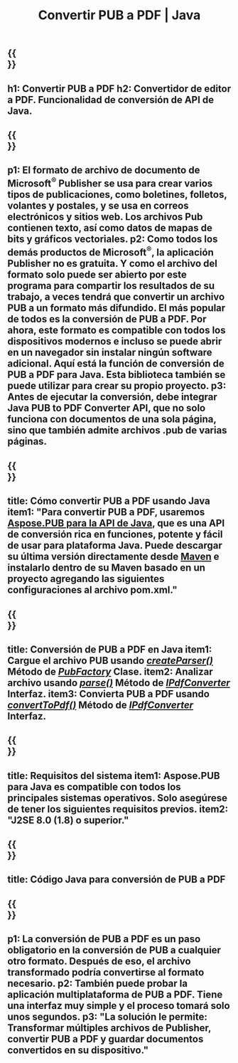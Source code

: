 ﻿---
translation: true
template: /_templates/conversion-child-java.md
title: Convertir PUB a PDF | Java
description: Convierta PUB a PDF utilizando la API de Java en cualquier plataforma. Funcionalidad de conversión de editores que es fácil de integrar en su propia solución.
url: /java/conversion/pub-to-pdf/
metakeywords: pub a pdf java, convertir pub a pdf java, java pub a pdf, editor a pdf java
family: pub
platformtag: java
feature: conversion
---

{{<section banner>}}
---
h1: Convertir PUB a PDF
h2: Convertidor de editor a PDF. Funcionalidad de conversión de API de Java.
---

{{<section overview>}}
---
p1: El formato de archivo de documento de Microsoft<sup>®</sup> Publisher se usa para crear varios tipos de publicaciones, como boletines, folletos, volantes y postales, y se usa en correos electrónicos y sitios web. Los archivos Pub contienen texto, así como datos de mapas de bits y gráficos vectoriales.
p2: Como todos los demás productos de Microsoft<sup>®</sup>, la aplicación Publisher no es gratuita. Y como el archivo del formato solo puede ser abierto por este programa para compartir los resultados de su trabajo, a veces tendrá que convertir un archivo PUB a un formato más difundido. El más popular de todos es la conversión de PUB a PDF. Por ahora, este formato es compatible con todos los dispositivos modernos e incluso se puede abrir en un navegador sin instalar ningún software adicional. Aquí está la función de conversión de PUB a PDF para Java. Esta biblioteca también se puede utilizar para crear su propio proyecto.
p3: Antes de ejecutar la conversión, debe integrar Java PUB to PDF Converter API, que no solo funciona con documentos de una sola página, sino que también admite archivos .pub de varias páginas.
---

{{<section widget>}}
---
title: Cómo convertir PUB a PDF usando Java
item1: "Para convertir PUB a PDF, usaremos [Aspose.PUB para la API de Java](https://products.aspose.com/pub/java/), que es una API de conversión rica en funciones, potente y fácil de usar para plataforma Java. Puede descargar su última versión directamente desde [Maven](https://repository.aspose.com/pub/) e instalarlo dentro de su Maven basado en un proyecto agregando las siguientes configuraciones al archivo pom.xml."
---

{{<section feature1>}}
---
title: Conversión de PUB a PDF en Java
item1: Cargue el archivo PUB usando [*createParser()*](https://reference.aspose.com/pub/java/com.aspose.pub/PubFactory#createParser-java.lang.String-) Método de [*PubFactory*](https://reference.aspose.com/pub/java/com.aspose.pub/PubFactory) Clase.
item2: Analizar archivo usando [*parse()*](https://reference.aspose.com/pub/java/com.aspose.pub/IPubParser#parse--) Método de [*IPdfConverter*](https://reference.aspose.com/pub/java/com.aspose.pub/IPubParser) Interfaz.
item3: Convierta PUB a PDF usando [*convertToPdf()*](https://reference.aspose.com/pub/java/com.aspose.pub/IPdfConverter#convertToPdf-com.aspose.pub.Document-java.lang.String-) Método de [*IPdfConverter*](https://reference.aspose.com/pub/java/com.aspose.pub/IPdfConverter) Interfaz.
---

{{<section feature2>}}
---
title: Requisitos del sistema
item1: Aspose.PUB para Java es compatible con todos los principales sistemas operativos. Solo asegúrese de tener los siguientes requisitos previos.
item2: "J2SE 8.0 (1.8) o superior."
---

{{<section codeexample>}}
---
title: Código Java para conversión de PUB a PDF
---

{{<section summary>}}
---
p1: La conversión de PUB a PDF es un paso obligatorio en la conversión de PUB a cualquier otro formato. Después de eso, el archivo transformado podría convertirse al formato necesario.
p2: También puede probar la aplicación multiplataforma de PUB a PDF. Tiene una interfaz muy simple y el proceso tomará solo unos segundos.
p3: "La solución le permite: Transformar múltiples archivos de Publisher, convertir PUB a PDF y guardar documentos convertidos en su dispositivo."
---